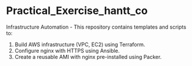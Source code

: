 # Practical_Exercise_hantt_co
Infrastructure Automation -   This repository contains templates and scripts to: 
1. Build AWS infrastructure (VPC, EC2) using Terraform.
2. Configure nginx with HTTPS using Ansible.
3. Create a reusable AMI with nginx pre-installed using Packer. 
